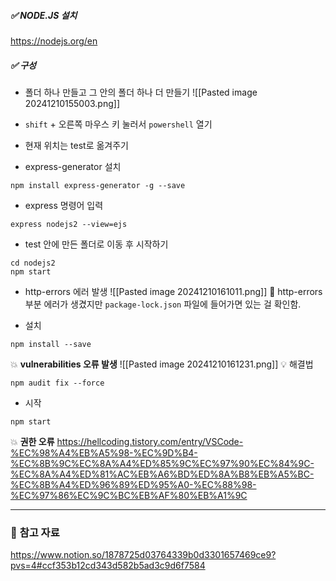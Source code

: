 ##### ✅ **NODE.JS 설치**
https://nodejs.org/en

##### ✅ **구성**
- 폴더 하나 만들고 그 안의 폴더 하나 더 만들기
![[Pasted image 20241210155003.png]]

- `shift` + 오른쪽 마우스 키 눌러서 `powershell` 열기

- 현재 위치는 test로 옮겨주기

- express-generator 설치
```
npm install express-generator -g --save
```

- express 명령어 입력
```
express nodejs2 --view=ejs
```

- test 안에 만든 폴더로 이동 후 시작하기
```
cd nodejs2 
npm start
```

- http-errors 에러 발생
![[Pasted image 20241210161011.png]] 
 💬 http-errors 부분 에러가 생겼지만 `package-lock.json` 파일에 들어가면 있는 걸 확인함.

- 설치
```
npm install --save
```

💥 **vulnerabilities 오류 발생**
![[Pasted image 20241210161231.png]]
💡 해결법
```
npm audit fix --force
```

- 시작
```
npm start
```

💥 **권한 오류**
https://hellcoding.tistory.com/entry/VSCode-%EC%98%A4%EB%A5%98-%EC%9D%B4-%EC%8B%9C%EC%8A%A4%ED%85%9C%EC%97%90%EC%84%9C-%EC%8A%A4%ED%81%AC%EB%A6%BD%ED%8A%B8%EB%A5%BC-%EC%8B%A4%ED%96%89%ED%95%A0-%EC%88%98-%EC%97%86%EC%9C%BC%EB%AF%80%EB%A1%9C

---
### 📃 **참고 자료**

https://www.notion.so/1878725d03764339b0d3301657469ce9?pvs=4#ccf353b12cd343d582b5ad3c9d6f7584

